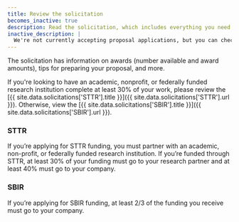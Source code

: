 ```yaml
---
title: Review the solicitation
becomes_inactive: true
description: Read the solicitation, which includes everything you need to know about applying for funding.
inactive_description: |
  We're not currently accepting proposal applications, but you can check out our most recent [{{ site.data.solicitations['SBIR'].title }}]({{ site.data.solicitations['SBIR'].url }}) and [{{ site.data.solicitations['STTR'].title }}]({{ site.data.solicitations['STTR'].url }}). Our next solicitation will be released in {{ site.deadline }}.
---
```

 
The solicitation has information on awards (number available and award amounts), tips for preparing your proposal, and more.
 
If you're looking to have an academic, nonprofit, or federally funded research institution complete at least 30% of your work, please review the [{{ site.data.solicitations['STTR'].title }}]({{ site.data.solicitations['STTR'].url }}). Otherwise, view the [{{ site.data.solicitations['SBIR'].title }}]({{ site.data.solicitations['SBIR'].url }}).
 
### STTR
 
If you’re applying for STTR funding, you must partner with an academic, non-profit, or federally funded research institution. If you’re funded through STTR, at least 30% of your funding must go to your research partner and at least 40% must go to your company.
 
### SBIR
 
If you’re applying for SBIR funding, at least 2/3 of the funding you receive must go to your company.
